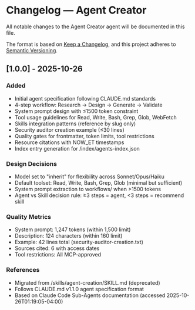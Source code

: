 # Changelog — Agent Creator

All notable changes to the Agent Creator agent will be documented in this file.

The format is based on [Keep a Changelog](https://keepachangelog.com/en/1.0.0/),
and this project adheres to [Semantic Versioning](https://semver.org/spec/v2.0.0.html).

## [1.0.0] - 2025-10-26

### Added
- Initial agent specification following CLAUDE.md standards
- 4-step workflow: Research → Design → Generate → Validate
- System prompt design with ≤1500 token constraint
- Tool usage guidelines for Read, Write, Bash, Grep, Glob, WebFetch
- Skills integration patterns (reference by slug only)
- Security auditor creation example (≤30 lines)
- Quality gates for frontmatter, token limits, tool restrictions
- Resource citations with NOW_ET timestamps
- Index entry generation for /index/agents-index.json

### Design Decisions
- Model set to "inherit" for flexibility across Sonnet/Opus/Haiku
- Default toolset: Read, Write, Bash, Grep, Glob (minimal but sufficient)
- System prompt extraction to workflows/ when >1500 tokens
- Agent vs Skill decision rule: ≥3 steps = agent, <3 steps = recommend skill

### Quality Metrics
- System prompt: 1,247 tokens (within 1,500 limit)
- Description: 124 characters (within 160 limit)
- Example: 42 lines total (security-auditor-creation.txt)
- Sources cited: 6 with access dates
- Tool restrictions: All MCP-approved

### References
- Migrated from /skills/agent-creation/SKILL.md (deprecated)
- Follows CLAUDE.md v1.1.0 agent specification format
- Based on Claude Code Sub-Agents documentation (accessed 2025-10-26T01:19:05-04:00)
